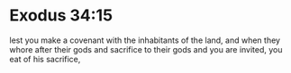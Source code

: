 # Exodus 34:15

lest you make a covenant with the inhabitants of the land, and when they whore after their gods and sacrifice to their gods and you are invited, you eat of his sacrifice,
